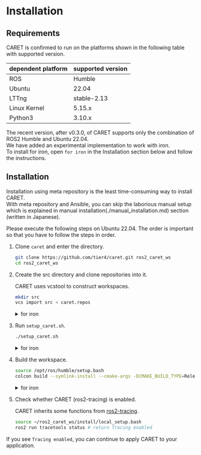 # Installation

## Requirements

CARET is confirmed to run on the platforms shown in the following table with supported version.

| dependent platform | supported version |
| ------------------ | ----------------- |
| ROS                | Humble            |
| Ubuntu             | 22.04             |
| LTTng              | stable-2.13       |
| Linux Kernel       | 5.15.x            |
| Python3            | 3.10.x            |

The recent version, after v0.3.0, of CARET supports only the combination of ROS2 Humble and Ubuntu 22.04.  
We have added an experimental implementation to work with iron.  
To install for iron, open `for iron` in the Installation section below and follow the instructions.

## Installation

Installation using meta repository is the least time-consuming way to install CARET.  
With meta repository and Ansible, you can skip the laborious manual setup which is explained in manual installation(./manual_installation.md) section (written in Japanese).

Please execute the following steps on Ubuntu 22.04. The order is important so that you have to follow the steps in order.

1. Clone `caret` and enter the directory.

   ```bash
   git clone https://github.com/tier4/caret.git ros2_caret_ws
   cd ros2_caret_ws
   ```

2. Create the src directory and clone repositories into it.

   CARET uses vcstool to construct workspaces.

   ```bash
   mkdir src
   vcs import src < caret.repos
   ```

   <details>
   <summary>for iron</summary>

   ```bash
   mkdir src
   vcs import src < caret_iron.repos
   ```

   </details>

3. Run `setup_caret.sh`.

   ```bash
   ./setup_caret.sh
   ```

   <details>
   <summary>for iron</summary>

   ```bash
   ./setup_caret.sh -d iron
   ```

   </details>

4. Build the workspace.

   ```bash
   source /opt/ros/humble/setup.bash
   colcon build --symlink-install --cmake-args -DCMAKE_BUILD_TYPE=Release
   ```

   <details>
   <summary>for iron</summary>

   ```bash
   source /opt/ros/iron/setup.bash
   colcon build --symlink-install --cmake-args -DCMAKE_BUILD_TYPE=Release
   ```

   </details>

5. Check whether CARET (ros2-tracing) is enabled.

   CARET inherits some functions from [ros2-tracing](https://gitlab.com/ros-tracing/ros2_tracing).

   ```bash
   source ~/ros2_caret_ws/install/local_setup.bash
   ros2 run tracetools status # return Tracing enabled
   ```

If you see `Tracing enabled`, you can continue to apply CARET to your application.
